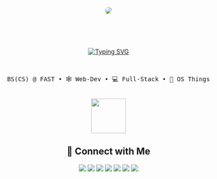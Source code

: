 <div align="center">
<img style="margin: 0px 0px 30px 0px; border-radius: 50px;" src="./Studio Ghibli.gif"/>

<br><br>
[![Typing SVG](https://readme-typing-svg.demolab.com?font=Fira+Code&duration=3000&pause=1000&color=FFFFFF&center=true&multiline=true&random=false&width=1000&height=100&lines=I+am+Ahsan+%3AD;%E2%80%A2+Exploring+the+beauty+of+AI+and+math+through+code+and+intuition+%E2%80%A2)](https://git.io/typing-svg)
    
<br>

<pre>
BS(CS) @ FAST • 🕸️ Web-Dev • 💻 Full-Stack • 💸 OS Things
</pre>

<br>
<img src="https://media.giphy.com/media/UQ1EI1ML2ABQdbebup/giphy.gif?cid=ecf05e478vt5zl447dawj41l9ti18dt2tmk255vc5tenvwsk&ep=v1_stickers_search&rid=giphy.gif&ct=s" width="80px">
<br>

## 🔗 Connect with Me

[![](https://img.shields.io/badge/Website-Portfolio-brightgreen)](https://sndev.netlify.app)
[![](https://img.shields.io/badge/LinkedIn-Profile-blue)](https://www.linkedin.com/in/ahsan-naveed-805a5a230/)
[![](https://img.shields.io/badge/Resume-View%20PDF-blue)](https://github.com/Sn47/Sn47/raw/main/Resume.pdf)
[![](https://img.shields.io/badge/Medium-Blog-green)]([https://medium.com/@your_handle](https://medium.com/@ahsan47sn))
[![](https://img.shields.io/badge/Resume-Download-blue)](https://github.com/Sn47/Sn47/raw/main/Resume.pdf)
[![](https://img.shields.io/badge/Email-Contact_me-red)](mailto:l215316@lhr.nu.edu.pk)
[![](https://img.shields.io/badge/Resume-View%20PDF-blue)](https://github.com/Sn47/Sn47/blob/main/Resume.pdf)



<br>

</div>
